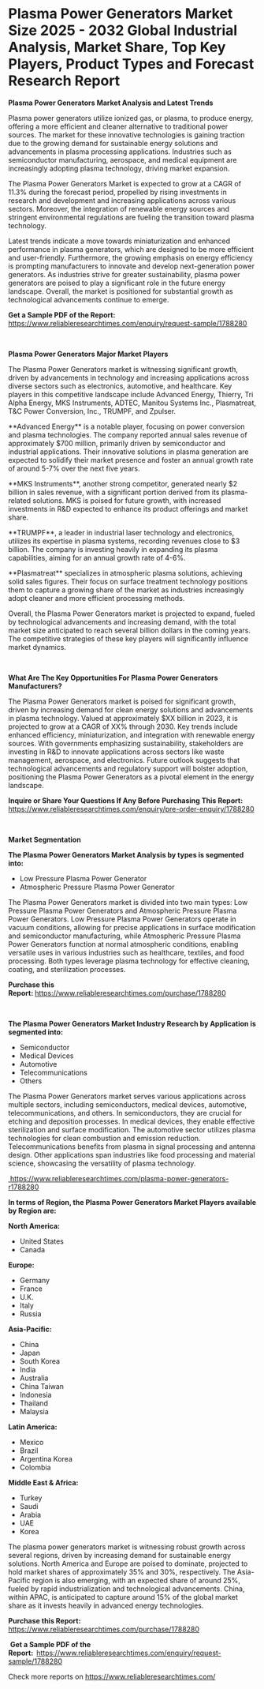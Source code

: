 <p><h1>Plasma Power Generators Market Size 2025 - 2032 Global Industrial Analysis, Market Share, Top Key Players, Product Types and Forecast Research Report</h1></p><p><strong>Plasma Power Generators Market Analysis and Latest Trends</strong></p>
<p><p>Plasma power generators utilize ionized gas, or plasma, to produce energy, offering a more efficient and cleaner alternative to traditional power sources. The market for these innovative technologies is gaining traction due to the growing demand for sustainable energy solutions and advancements in plasma processing applications. Industries such as semiconductor manufacturing, aerospace, and medical equipment are increasingly adopting plasma technology, driving market expansion.</p><p>The Plasma Power Generators Market is expected to grow at a CAGR of 11.3% during the forecast period, propelled by rising investments in research and development and increasing applications across various sectors. Moreover, the integration of renewable energy sources and stringent environmental regulations are fueling the transition toward plasma technology. </p><p>Latest trends indicate a move towards miniaturization and enhanced performance in plasma generators, which are designed to be more efficient and user-friendly. Furthermore, the growing emphasis on energy efficiency is prompting manufacturers to innovate and develop next-generation power generators. As industries strive for greater sustainability, plasma power generators are poised to play a significant role in the future energy landscape. Overall, the market is positioned for substantial growth as technological advancements continue to emerge.</p></p>
<p><strong>Get a Sample PDF of the Report:&nbsp;</strong> <a href="https://www.reliableresearchtimes.com/enquiry/request-sample/1788280?utm_campaign=2393&utm_medium=2&utm_source=Github&utm_content=ia&utm_term=22022025&utm_id=plasma-power-generators">https://www.reliableresearchtimes.com/enquiry/request-sample/1788280</a></p>
<p>&nbsp;</p>
<p><strong>Plasma Power Generators Major Market Players</strong></p>
<p><p>The Plasma Power Generators market is witnessing significant growth, driven by advancements in technology and increasing applications across diverse sectors such as electronics, automotive, and healthcare. Key players in this competitive landscape include Advanced Energy, Thierry, Tri Alpha Energy, MKS Instruments, ADTEC, Manitou Systems Inc., Plasmatreat, T&C Power Conversion, Inc., TRUMPF, and Zpulser.</p><p>**Advanced Energy** is a notable player, focusing on power conversion and plasma technologies. The company reported annual sales revenue of approximately $700 million, primarily driven by semiconductor and industrial applications. Their innovative solutions in plasma generation are expected to solidify their market presence and foster an annual growth rate of around 5-7% over the next five years.</p><p>**MKS Instruments**, another strong competitor, generated nearly $2 billion in sales revenue, with a significant portion derived from its plasma-related solutions. MKS is poised for future growth, with increased investments in R&D expected to enhance its product offerings and market share.</p><p>**TRUMPF**, a leader in industrial laser technology and electronics, utilizes its expertise in plasma systems, recording revenues close to $3 billion. The company is investing heavily in expanding its plasma capabilities, aiming for an annual growth rate of 4-6%.</p><p>**Plasmatreat** specializes in atmospheric plasma solutions, achieving solid sales figures. Their focus on surface treatment technology positions them to capture a growing share of the market as industries increasingly adopt cleaner and more efficient processing methods.</p><p>Overall, the Plasma Power Generators market is projected to expand, fueled by technological advancements and increasing demand, with the total market size anticipated to reach several billion dollars in the coming years. The competitive strategies of these key players will significantly influence market dynamics.</p></p>
<p>&nbsp;</p>
<p><strong>What Are The Key Opportunities For Plasma Power Generators Manufacturers?</strong></p>
<p><p>The Plasma Power Generators market is poised for significant growth, driven by increasing demand for clean energy solutions and advancements in plasma technology. Valued at approximately $XX billion in 2023, it is projected to grow at a CAGR of XX% through 2030. Key trends include enhanced efficiency, miniaturization, and integration with renewable energy sources. With governments emphasizing sustainability, stakeholders are investing in R&D to innovate applications across sectors like waste management, aerospace, and electronics. Future outlook suggests that technological advancements and regulatory support will bolster adoption, positioning the Plasma Power Generators as a pivotal element in the energy landscape.</p></p>
<p><strong>Inquire or Share Your Questions If Any Before Purchasing This Report:</strong> <a href="https://www.reliableresearchtimes.com/enquiry/pre-order-enquiry/1788280?utm_campaign=2393&utm_medium=2&utm_source=Github&utm_content=ia&utm_term=22022025&utm_id=plasma-power-generators">https://www.reliableresearchtimes.com/enquiry/pre-order-enquiry/1788280</a></p>
<p>&nbsp;</p>
<p><strong>Market Segmentation</strong></p>
<p><strong>The Plasma Power Generators Market Analysis by types is segmented into:</strong></p>
<p><ul><li>Low Pressure Plasma Power Generator</li><li>Atmospheric Pressure Plasma Power Generator</li></ul></p>
<p><p>The Plasma Power Generators market is divided into two main types: Low Pressure Plasma Power Generators and Atmospheric Pressure Plasma Power Generators. Low Pressure Plasma Power Generators operate in vacuum conditions, allowing for precise applications in surface modification and semiconductor manufacturing, while Atmospheric Pressure Plasma Power Generators function at normal atmospheric conditions, enabling versatile uses in various industries such as healthcare, textiles, and food processing. Both types leverage plasma technology for effective cleaning, coating, and sterilization processes.</p></p>
<p><strong>Purchase this Report:&nbsp;</strong><a href="https://www.reliableresearchtimes.com/purchase/1788280?utm_campaign=2393&utm_medium=2&utm_source=Github&utm_content=ia&utm_term=22022025&utm_id=plasma-power-generators">https://www.reliableresearchtimes.com/purchase/1788280</a></p>
<p>&nbsp;</p>
<p><strong>The Plasma Power Generators Market Industry Research by Application is segmented into:</strong></p>
<p><ul><li>Semiconductor</li><li>Medical Devices</li><li>Automotive</li><li>Telecommunications</li><li>Others</li></ul></p>
<p><p>The Plasma Power Generators market serves various applications across multiple sectors, including semiconductors, medical devices, automotive, telecommunications, and others. In semiconductors, they are crucial for etching and deposition processes. In medical devices, they enable effective sterilization and surface modification. The automotive sector utilizes plasma technologies for clean combustion and emission reduction. Telecommunications benefits from plasma in signal processing and antenna design. Other applications span industries like food processing and material science, showcasing the versatility of plasma technology.</p></p>
<p><a href="https://www.reliableresearchtimes.com/plasma-power-generators-r1788280?utm_campaign=2393&utm_medium=2&utm_source=Github&utm_content=ia&utm_term=22022025&utm_id=plasma-power-generators">&nbsp;https://www.reliableresearchtimes.com/plasma-power-generators-r1788280</a></p>
<p><strong>In terms of Region, the Plasma Power Generators Market Players available by Region are:</strong></p>
<p>
    <p> <strong> North America: </strong>
        <ul>
            <li>United States</li>
            <li>Canada</li>
        </ul>
        </p> 
    <p> <strong> Europe: </strong>
        <ul>
            <li>Germany</li>
            <li>France</li>
            <li>U.K.</li>
            <li>Italy</li>
            <li>Russia</li>
        </ul>
        </p> 
    <p> <strong> Asia-Pacific: </strong>
        <ul>
            <li>China</li>
            <li>Japan</li>
            <li>South Korea</li>
            <li>India</li>
            <li>Australia</li>
            <li>China Taiwan</li>
            <li>Indonesia</li>
            <li>Thailand</li>
            <li>Malaysia</li>
        </ul>
        </p> 
    <p> <strong> Latin America: </strong>
        <ul>
            <li>Mexico</li>
            <li>Brazil</li>
            <li>Argentina Korea</li>
            <li>Colombia</li>
        </ul>
        </p> 
    <p> <strong> Middle East & Africa: </strong>
        <ul>
            <li>Turkey</li>
            <li>Saudi</li>
            <li>Arabia</li>
            <li>UAE</li>
            <li>Korea</li>
        </ul>
    </p>
    </p>
<p><p>The plasma power generators market is witnessing robust growth across several regions, driven by increasing demand for sustainable energy solutions. North America and Europe are poised to dominate, projected to hold market shares of approximately 35% and 30%, respectively. The Asia-Pacific region is also emerging, with an expected share of around 25%, fueled by rapid industrialization and technological advancements. China, within APAC, is anticipated to capture around 15% of the global market share as it invests heavily in advanced energy technologies.</p></p>
<p><strong>Purchase this Report: </strong><a href="https://www.reliableresearchtimes.com/purchase/1788280?utm_campaign=2393&utm_medium=2&utm_source=Github&utm_content=ia&utm_term=22022025&utm_id=plasma-power-generators">https://www.reliableresearchtimes.com/purchase/1788280</a></p>
<p>&nbsp;<strong>Get a Sample PDF of the Report:&nbsp;&nbsp;</strong><a href="https://www.reliableresearchtimes.com/enquiry/request-sample/1788280?utm_campaign=2393&utm_medium=2&utm_source=Github&utm_content=ia&utm_term=22022025&utm_id=plasma-power-generators">https://www.reliableresearchtimes.com/enquiry/request-sample/1788280</a></p>
<p><strong></strong></p>
<p>Check more reports on <a href="https://www.reliableresearchtimes.com/?utm_campaign=2393&utm_medium=2&utm_source=Github&utm_content=ia&utm_term=22022025&utm_id=plasma-power-generators">https://www.reliableresearchtimes.com/</a></p>